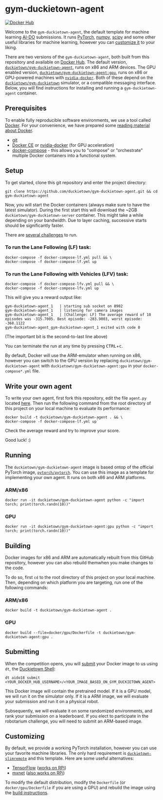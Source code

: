 # gym-duckietown-agent

[![Docker Hub](https://img.shields.io/docker/pulls/duckietown/gym-duckietown-agent.svg)](https://hub.docker.com/r/duckietown/gym-duckietown-agent)

Welcome to the `gym-duckietown-agent`, the default template for machine learning [AI-DO](https://www.duckietown.org/research/AI-Driving-Olympics) submissions. It runs [PyTorch](https://pytorch.org/), [numpy](https://pytorch.org/), [scipy](https://www.scipy.org/) and some other useful libraries for machine learning, however you can [customize it](#customizing) to your liking.

There are two versions of the `gym-duckietown-agent`, both built from this repository and available on [Docker Hub](https://hub.docker.com/r/duckietown/gym-duckietown-agent). The default version, [`duckietown/gym-duckietown-agent`](https://github.com/duckietown/gym-duckietown-agent/blob/master/Dockerfile), runs on x86 and ARM devices. The GPU enabled version, [`duckietown/gym-duckietown-agent:gpu`](https://github.com/duckietown/gym-duckietown-agent/blob/master/docker/gpu/Dockerfile), runs on x86 or GPU-powered machines with [`nvidia-docker`](https://github.com/NVIDIA/nvidia-docker). Both of these depend on the [`duckietown/gym-duckietown`](https://github.com/duckietown/gym-duckietown) simulator, or a compatible messaging interface. Below, you will find instructions for installing and running a `gym-duckietown-agent` container.

## Prerequisites

To enable fully reproducible software environments, we use a tool called [Docker](https://www.docker.com/). For your convenience, we have prepared some [reading material about Docker](http://docs.duckietown.org/software_devel/out/docker_intro.html).

* [git](https://git-scm.com/downloads)
* [Docker CE](https://docs.docker.com/install/) or [nvidia-docker](https://github.com/NVIDIA/nvidia-docker) (for GPU acceleration)
* [docker-compose](https://docs.docker.com/compose/install/) - this allows you to "compose" or "orchestrate" multiple Docker containers into a functional system.

## Setup

To get started, clone this git repository and enter the project directory:

    git clone https://github.com/duckietown/gym-duckietown-agent.git && cd gym-duckietown-agent
    
Now, you will start the Docker containers (always make sure to have the latest simulator). During the first start this will download the ~2GB `duckietown/gym-duckietown-server` container. This might take a while depending on your bandwidth. Due to layer caching, successive starts should be significantly faster.

There are [several challenges](http://docs.duckietown.org/AIDO/out/ml_primer.html) to run.

### To run the Lane Following (LF) task:

    docker-compose -f docker-compose-lf.yml pull && \
    docker-compose -f docker-compose-lf.yml up 

### To run the Lane Following with Vehicles (LFV) task:

    docker-compose -f docker-compose-lfv.yml pull && \
    docker-compose -f docker-compose-lfv.yml up

This will give you a reward output like:
    
    gym-duckietown-agent_1   | starting sub socket on 8902
    gym-duckietown-agent_1   | listening for camera images
    gym-duckietown-agent_1   | [Challenge: LF] The average reward of 10 episodes was -315.7005. Best episode: -283.9803, worst episode: -368.1122
    gym-duckietown-agent_gym-duckietown-agent_1 exited with code 0

(The important bit is the second-to-last line above)

You can terminate the run at any time by pressing <kbd>CTRL</kbd>+<kbd>c</kbd>.

By default, Docker will use the ARM-emulator when running on x86, however you can switch to the GPU version by replacing `duckietown/gym-duckietown-agent` with `duckietown/gym-duckietown-agent:gpu` in your `docker-compose*.yml` file.

## Write your own agent

To write your own agent, first fork this repository, edit the file `agent.py` located [here](https://github.com/duckietown/gym-duckietown-agent/blob/master/agent.py#L58:L63). Then run the following command from the root directory of this project on your local machine to evaluate its performance:

    docker build -t duckietown/gym-duckietown-agent . && \
    docker-compose -f docker-compose-lf.yml up`

Check the average reward and try to improve your score.

Good luck! :)

## Running

The `duckietown/gym-duckietown-agent` image is based ontop of the official PyTorch image, [`pytorch/pytorch`](https://hub.docker.com/r/pytorch/pytorch/). You can use this image as a template for implementing your own agent. It runs on both x86 and ARM platforms.

### ARM/x86

`docker run -it duckietown/gym-duckietown-agent python -c "import torch; print(torch.randn(10))"`

### GPU

`docker run -it duckietown/gym-duckietown-agent:gpu python -c "import torch; print(torch.randn(10))"`

## Building

Docker images for x86 and ARM are automatically rebuilt from this GitHub repository, however you can also rebuild themwhen you make changes to the code.

To do so, first `cd` to the root directory of this project on your local machine. Then, depending on which platform you are targeting, run one of the following commands:

### ARM/x86

`docker build -t duckietown/gym-duckietown-agent .`

### GPU

`docker build --file=docker/gpu/Dockerfile -t duckietown/gym-duckietown-agent:gpu .`

## Submitting

When the competition opens, you will [submit](https://github.com/duckietown/duckietown-shell#ai-do-submissions) your Docker image to us using `dt`, the [Duckietown Shell](https://github.com/duckietown/duckietown-shell):

    dt aido18 submit <YOUR_DOCKER_HUB_USERNAME>/<YOUR_IMAGE_BASED_ON_GYM_DUCKIETOWN_AGENT>

This Docker image will contain the pretrained model. If it is a GPU model, we will run it on the simulator only. If it is a ARM image, we will evaluate your submission and run it on a physical robot.

Subsequently, we will evaluate it on some randomized environments, and rank your submission on a leaderboard. If you elect to participate in the robotarium challenge, you will need to submit an ARM-based image.

## Customizing

By default, we provide a working PyTorch installation, however you can use your favorite machine libraries. The only hard requirement is [`duckietown-slimremote`](https://github.com/duckietown/duckietown-slimremote) and this template. Here are some useful alternatives:

* [TensorFlow](https://www.tensorflow.org/) ([works on RPi](https://www.tensorflow.org/install/install_raspbian))
* [mxnet](https://mxnet.apache.org/) ([also works on RPi](https://mxnet.incubator.apache.org/tutorials/embedded/wine_detector.html))

To modify the default distribution, modify the `Dockerfile` (or `docker/gpu/Dockerfile` if you are using a GPU) and rebuild the image using the [build instructions](#building).
